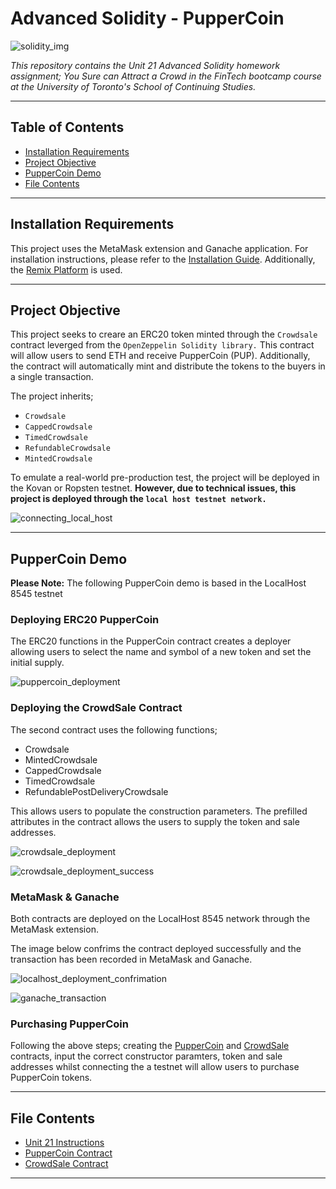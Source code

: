 # Advanced Solidity - PupperCoin

![solidity_img](Deployment_Images/solidity_img.png)

*This repository contains the Unit 21 Advanced Solidity homework assignment; You Sure can Attract a Crowd in the FinTech bootcamp course at the University of Toronto's School of Continuing Studies.* 

---

## Table of Contents

- [Installation Requirements](#Installation-Requirements)
- [Project Objective](#Project-Objective)
- [PupperCoin Demo](#PupperCoin-Demo)
- [File Contents](#File-Contents)

---

## Installation Requirements

This project uses the MetaMask extension and Ganache application. For installation instructions, please refer to the [Installation Guide](Installation_Guide.md). Additionally, the [Remix Platform](https://www.remix.ethereum.org) is used. 

---

## Project Objective 

This project seeks to creare an ERC20 token minted through the `Crowdsale` contract leverged from the `OpenZeppelin Solidity library.` This contract will allow users to send ETH and receive PupperCoin (PUP). Additionally, the contract will automatically mint and distribute the tokens to the buyers in a single transaction. 

The project inherits; 

   - `Crowdsale`
   - `CappedCrowdsale`
   - `TimedCrowdsale`
   - `RefundableCrowdsale`
   - `MintedCrowdsale`

To emulate a real-world pre-production test, the project will be deployed in the Kovan or Ropsten testnet. **However, due to technical issues, this project is deployed through the `local host testnet network.`** 

![connecting_local_host](Deployment_Images/connecting_local_host.png)

---

## PupperCoin Demo 

**Please Note:** The following PupperCoin demo is based in the LocalHost 8545 testnet 

### Deploying ERC20 PupperCoin

The ERC20 functions in the PupperCoin contract creates a deployer allowing users to select the name and symbol of a new token and set the initial supply. 

![puppercoin_deployment](Deployment_Images/Puppercoin_Deployment.png)

### Deploying the CrowdSale Contract 

The second contract uses the following functions; 

- Crowdsale
- MintedCrowdsale
- CappedCrowdsale
- TimedCrowdsale
- RefundablePostDeliveryCrowdsale

This allows users to populate the construction parameters. The prefilled attributes in the contract allows the users to supply the token and sale addresses. 

![crowdsale_deployment](Deployment_Images/Crowdsale_Deployment.png)

![crowdsale_deployment_success](Deployment_Images/Crowdsale_Deployment_Success.png)

### MetaMask & Ganache 

Both contracts are deployed on the LocalHost 8545 network through the MetaMask extension. 

The image below confrims the contract deployed successfully and the transaction has been recorded in MetaMask and Ganache. 

![localhost_deployment_confrimation](Deployment_Images/localhost_deployment_confrimation.png)

![ganache_transaction](Deployment_Images/ganache_transactions.png)

### Purchasing PupperCoin 

Following the above steps; creating the [PupperCoin](PupperCoin.sol) and [CrowdSale](Crowdsale.sol) contracts, input the correct constructor paramters, token and sale addresses whilst connecting the a testnet will allow users to purchase PupperCoin tokens. 

---

## File Contents 

- [Unit 21 Instructions](Unit21_Instructions.md)
- [PupperCoin Contract](PupperCoin.sol)
- [CrowdSale Contract](Crowdsale.sol)

---
